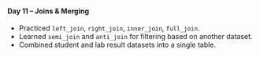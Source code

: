 #### Day 11 – Joins & Merging

-   Practiced `left_join`, `right_join`, `inner_join`, `full_join`.
-   Learned `semi_join` and `anti_join` for filtering based on another dataset.
-   Combined student and lab result datasets into a single table.
